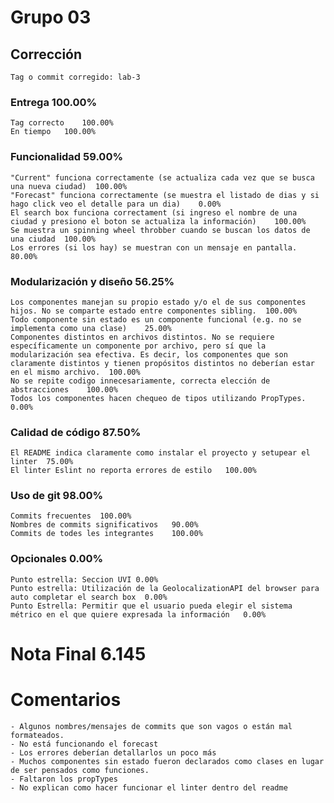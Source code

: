 # Grupo 03		
## Corrección		
	Tag o commit corregido:	lab-3
		
### Entrega		100.00%
	Tag correcto	100.00%
	En tiempo	100.00%
### Funcionalidad		59.00%
	"Current" funciona correctamente (se actualiza cada vez que se busca una nueva ciudad)	100.00%
	"Forecast" funciona correctamente (se muestra el listado de dias y si hago click veo el detalle para un dia)	0.00%
	El search box funciona correctament (si ingreso el nombre de una ciudad y presiono el boton se actualiza la información)	100.00%
	Se muestra un spinning wheel throbber cuando se buscan los datos de una ciudad	100.00%
	Los errores (si los hay) se muestran con un mensaje en pantalla. 	80.00%
### Modularización y diseño		56.25%
	Los componentes manejan su propio estado y/o el de sus componentes hijos. No se comparte estado entre componentes sibling.	100.00%
	Todo componente sin estado es un componente funcional (e.g. no se implementa como una clase)	25.00%
	Componentes distintos en archivos distintos. No se requiere específicamente un componente por archivo, pero sí que la modularización sea efectiva. Es decir, los componentes que son claramente distintos y tienen propósitos distintos no deberían estar en el mismo archivo. 	100.00%
	No se repite codigo innecesariamente, correcta elección de abstracciones	100.00%
	Todos los componentes hacen chequeo de tipos utilizando PropTypes.	0.00%
### Calidad de código		87.50%
	El README indica claramente como instalar el proyecto y setupear el linter	75.00%
	El linter Eslint no reporta errores de estilo	100.00%
### Uso de git		98.00%
	Commits frecuentes	100.00%
	Nombres de commits significativos	90.00%
	Commits de todes les integrantes	100.00%
### Opcionales		0.00%
	Punto estrella: Seccion UVI	0.00%
	Punto estrella: Utilización de la GeolocalizationAPI del browser para auto completar el search box	0.00%
	Punto Estrella: Permitir que el usuario pueda elegir el sistema métrico en el que quiere expresada la información	0.00%
		
# Nota Final		6.145
		
		
# Comentarios		
		
	- Algunos nombres/mensajes de commits que son vagos o están mal formateados.	
	- No está funcionando el forecast	
	- Los errores deberían detallarlos un poco más	
	- Muchos componentes sin estado fueron declarados como clases en lugar de ser pensados como funciones.	
	- Faltaron los propTypes	
	- No explican como hacer funcionar el linter dentro del readme	
